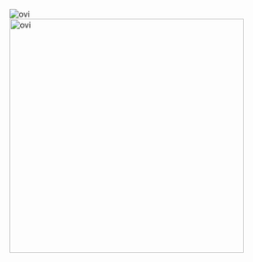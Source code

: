 <img src="https://github-readme-stats.vercel.app/api/top-langs?username=Krunegan&show_icons=true&locale=en&layout=compact&theme=highcontrast" alt="ovi"/><br>
<img src="https://github-readme-stats.vercel.app/api?username=Krunegan&show_icons=true&locale=en&theme=highcontrast" alt="ovi" width="410"/>
